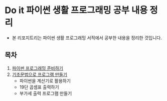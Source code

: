 # Do it 파이썬 생활 프로그래밍 공부 내용 정리

* 본 리포지트리는 파이썬 생활 프로그래밍 서적에서 공부한 내용을 정리한 것입니다.

## 목차
1. [파이썬 프로그래밍 준비하기](https://github.com/cpufilecode/python_life_codeing/tree/master/01)
2. [기초문법으로 프로그램 만들기](https://github.com/cpufilecode/python_life_codeing/tree/master/02)
   * 파이썬을 계산기로 활용하기
   * 19단 곱셈표 출력하기
   * 부가세 출력 프로그램 만들기